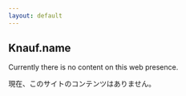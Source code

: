 ```yaml
---
layout: default
---
```


## Knauf.name 

Currently there is no content on this web presence.

現在、このサイトのコンテンツはありません。
